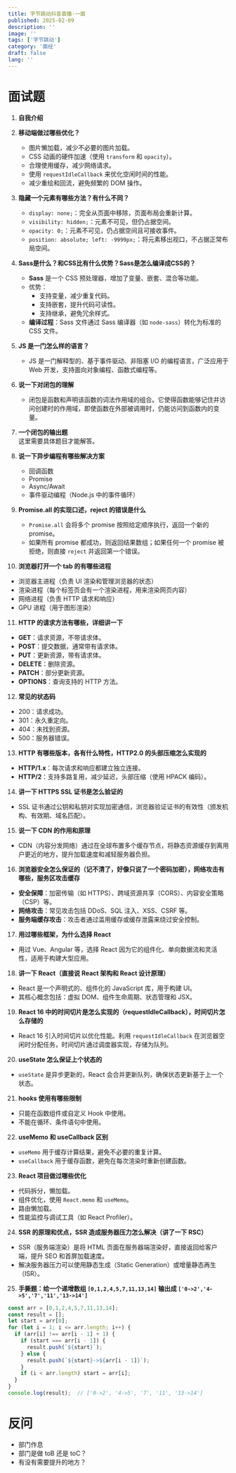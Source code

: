 ```yaml
---
title: 字节跳动抖音直播·一面
published: 2025-02-09
description: ''
image: ''
tags: ['字节跳动']
category: '面经'
draft: false 
lang: ''
---
```


# 面试题

1. **自我介绍**
2. **移动端做过哪些优化？**  
   - 图片懒加载，减少不必要的图片加载。
   - CSS 动画的硬件加速（使用 `transform` 和 `opacity`）。
   - 合理使用缓存，减少网络请求。
   - 使用 `requestIdleCallback` 来优化空闲时间的性能。
   - 减少重绘和回流，避免频繁的 DOM 操作。
   
3. **隐藏一个元素有哪些方法？有什么不同？**  
   - `display: none;`：完全从页面中移除，页面布局会重新计算。
   - `visibility: hidden;`：元素不可见，但仍占据空间。
   - `opacity: 0;`：元素不可见，仍占据空间且可接收事件。
   - `position: absolute; left: -9999px;`：将元素移出视口，不占据正常布局空间。

4. **Sass是什么？和CSS比有什么优势？Sass是怎么编译成CSS的？**  
   - **Sass** 是一个 CSS 预处理器，增加了变量、嵌套、混合等功能。
   - 优势：
     - 支持变量，减少重复代码。
     - 支持嵌套，提升代码可读性。
     - 支持继承，避免冗余样式。
   - **编译过程**：Sass 文件通过 Sass 编译器（如 `node-sass`）转化为标准的 CSS 文件。

5. **JS 是一门怎么样的语言？**  
   - JS 是一门解释型的、基于事件驱动、非阻塞 I/O 的编程语言，广泛应用于 Web 开发，支持面向对象编程、函数式编程等。

6. **说一下对闭包的理解**  
   - 闭包是函数和声明该函数的词法作用域的组合。它使得函数能够记住并访问创建时的作用域，即使函数在外部被调用时，仍能访问到函数内的变量。

7. **一个闭包的输出题**  
   这里需要具体题目才能解答。

8. **说一下异步编程有哪些解决方案**  
   - 回调函数
   - Promise
   - Async/Await
   - 事件驱动编程（Node.js 中的事件循环）

9. **Promise.all 的实现口述，reject 的错误是什么**  
   - `Promise.all` 会将多个 promise 按照给定顺序执行，返回一个新的 promise。
   - 如果所有 promise 都成功，则返回结果数组；如果任何一个 promise 被拒绝，则直接 `reject` 并返回第一个错误。

10. **浏览器打开一个 tab 的有哪些进程**  
   - 浏览器主进程（负责 UI 渲染和管理浏览器的状态）
   - 渲染进程（每个标签页会有一个渲染进程，用来渲染网页内容）
   - 网络进程（负责 HTTP 请求和响应）
   - GPU 进程（用于图形渲染）

11. **HTTP 的请求方法有哪些，详细讲一下**  
   - **GET**：请求资源，不带请求体。
   - **POST**：提交数据，通常带有请求体。
   - **PUT**：更新资源，带有请求体。
   - **DELETE**：删除资源。
   - **PATCH**：部分更新资源。
   - **OPTIONS**：查询支持的 HTTP 方法。

12. **常见的状态码**  
   - 200：请求成功。
   - 301：永久重定向。
   - 404：未找到资源。
   - 500：服务器错误。

13. **HTTP 有哪些版本，各有什么特性，HTTP2.0 的头部压缩怎么实现的**  
   - **HTTP/1.x**：每次请求和响应都建立独立连接。
   - **HTTP/2**：支持多路复用，减少延迟，头部压缩（使用 HPACK 编码）。

14. **讲一下 HTTPS SSL 证书是怎么验证的**  
   - SSL 证书通过公钥和私钥对实现加密通信，浏览器验证证书的有效性（颁发机构、有效期、域名匹配）。

15. **说一下 CDN 的作用和原理**  
   - CDN（内容分发网络）通过在全球布置多个缓存节点，将静态资源缓存到离用户更近的地方，提升加载速度和减轻服务器负担。

16. **浏览器安全怎么保证的（记不清了，好像只说了一个密码加密），网络攻击有哪些，服务区攻击缓存**  
   - **安全保障**：加密传输（如 HTTPS）、跨域资源共享（CORS）、内容安全策略（CSP）等。
   - **网络攻击**：常见攻击包括 DDoS、SQL 注入、XSS、CSRF 等。
   - **服务端缓存攻击**：攻击者通过滥用缓存或缓存泄露来绕过安全控制。

17. **用过哪些框架，为什么选择 React**  
   - 用过 Vue、Angular 等，选择 React 因为它的组件化、单向数据流和灵活性，适用于构建大型应用。

18. **讲一下 React（直接说 React 架构和 React 设计原理）**  
   - React 是一个声明式的、组件化的 JavaScript 库，用于构建 UI。
   - 其核心概念包括：虚拟 DOM、组件生命周期、状态管理和 JSX。

19. **React 16 中的时间切片是怎么实现的（requestIdleCallback），时间切片怎么存储的**  
   - React 16 引入时间切片以优化性能。利用 `requestIdleCallback` 在浏览器空闲时分配任务，时间切片通过调度器实现，存储为队列。

20. **useState 怎么保证上个状态的**  
   - `useState` 是异步更新的，React 会合并更新队列，确保状态更新基于上一个状态。

21. **hooks 使用有哪些限制**  
   - 只能在函数组件或自定义 Hook 中使用。
   - 不能在循环、条件语句中使用。

22. **useMemo 和 useCallback 区别**  
   - `useMemo` 用于缓存计算结果，避免不必要的重复计算。
   - `useCallback` 用于缓存函数，避免在每次渲染时重新创建函数。

23. **React 项目做过哪些优化**  
   - 代码拆分，懒加载。
   - 组件优化，使用 `React.memo` 和 `useMemo`。
   - 路由懒加载。
   - 性能监控与调试工具（如 React Profiler）。

24. **SSR 的原理和优点，SSR 造成服务器压力怎么解决（讲了一下 RSC）**  
   - SSR（服务端渲染）是将 HTML 页面在服务器端渲染好，直接返回给客户端，提升 SEO 和首屏加载速度。
   - 解决服务器压力可以使用静态生成（Static Generation）或增量静态再生（ISR）。

25. **手撕题：给一个递增数组 `[0,1,2,4,5,7,11,13,14]` 输出成 `['0->2','4->5','7','11','13->14']`**  
   ```javascript
   const arr = [0,1,2,4,5,7,11,13,14];
   const result = [];
   let start = arr[0];
   for (let i = 1; i <= arr.length; i++) {
     if (arr[i] !== arr[i - 1] + 1) {
       if (start === arr[i - 1]) {
         result.push(`${start}`);
       } else {
         result.push(`${start}->${arr[i - 1]}`);
       }
       if (i < arr.length) start = arr[i];
     }
   }
   console.log(result);  // ['0->2', '4->5', '7', '11', '13->14']
```

# 反问
- 部门作息
- 部门是做 toB 还是 toC？
- 有没有需要提升的地方？